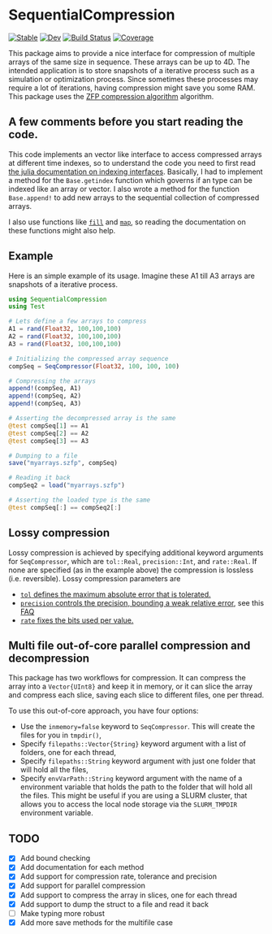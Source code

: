 # SequentialCompression

[![Stable](https://img.shields.io/badge/docs-stable-blue.svg)](https://AtilaSaraiva.github.io/SequentialCompression.jl/stable/)
[![Dev](https://img.shields.io/badge/docs-dev-blue.svg)](https://AtilaSaraiva.github.io/SequentialCompression.jl/dev/)
[![Build Status](https://github.com/AtilaSaraiva/SequentialCompression.jl/actions/workflows/CI.yml/badge.svg?branch=main)](https://github.com/AtilaSaraiva/SequentialCompression.jl/actions/workflows/CI.yml?query=branch%3Amain)
[![Coverage](https://codecov.io/gh/AtilaSaraiva/SequentialCompression.jl/branch/main/graph/badge.svg)](https://codecov.io/gh/AtilaSaraiva/SequentialCompression.jl)

This package aims to provide a nice interface for compression of multiple arrays of the same size in
sequence. These arrays can be up to 4D. The intended application is to store snapshots of a iterative
process such as a simulation or optimization process. Since sometimes these processes may require a lot of iterations, having compression might save you some RAM. This package uses the [ZFP compression algorithm](https://zfp.io/) algorithm.

##  A few comments before you start reading the code.

This code implements an vector like interface to access compressed
arrays at different time indexes, so to understand the code you need
to first read [the julia documentation on indexing
interfaces](https://docs.julialang.org/en/v1/manual/interfaces/#Indexing).
Basically, I had to implement a method for the `Base.getindex` function which governs if an type
can be indexed like an array or vector. I also wrote a method for the function `Base.append!` to
 add new arrays to the sequential collection of compressed arrays.

I also use functions like [`fill`](https://docs.julialang.org/en/v1/base/arrays/#Base.fill) and
[`map`](https://docs.julialang.org/en/v1/base/collections/#Base.map), so reading the documentation
on these functions might also help.


## Example

Here is an simple example of its usage. Imagine these A1 till A3 arrays are snapshots of a iterative process.

```julia
using SequentialCompression
using Test

# Lets define a few arrays to compress
A1 = rand(Float32, 100,100,100)
A2 = rand(Float32, 100,100,100)
A3 = rand(Float32, 100,100,100)

# Initializing the compressed array sequence
compSeq = SeqCompressor(Float32, 100, 100, 100)

# Compressing the arrays
append!(compSeq, A1)
append!(compSeq, A2)
append!(compSeq, A3)

# Asserting the decompressed array is the same
@test compSeq[1] == A1
@test compSeq[2] == A2
@test compSeq[3] == A3

# Dumping to a file
save("myarrays.szfp", compSeq)

# Reading it back
compSeq2 = load("myarrays.szfp")

# Asserting the loaded type is the same
@test compSeq[:] == compSeq2[:]
```

## Lossy compression

Lossy compression is achieved by specifying additional keyword arguments
for `SeqCompressor`, which are `tol::Real`, `precision::Int`, and `rate::Real`.
If none are specified (as in the example above) the compression is lossless
(i.e. reversible). Lossy compression parameters are

- [`tol` defines the maximum absolute error that is tolerated.](https://zfp.readthedocs.io/en/release0.5.5/modes.html#fixed-accuracy-mode)
- [`precision` controls the precision, bounding a weak relative error](https://zfp.readthedocs.io/en/release0.5.5/modes.html#fixed-precision-mode), see this [FAQ](https://zfp.readthedocs.io/en/develop/faq.html#q-relerr)
- [`rate` fixes the bits used per value.](https://zfp.readthedocs.io/en/release0.5.5/modes.html#fixed-rate-mode)

## Multi file out-of-core parallel compression and decompression

This package has two workflows for compression. It can compress the array into a `Vector{UInt8}` and
keep it in memory, or it can slice the array and compress each slice, saving each slice to different
files, one per thread.

To use this out-of-core approach, you have four options:
+ Use the `inmemory=false` keyword to `SeqCompressor`. This will create the files for you in `tmpdir()`,
+ Specify `filepaths::Vector{String}` keyword argument with a list of folders, one for each thread,
+ Specify `filepaths::String` keyword argument with just one folder that will hold all the files,
+ Specify `envVarPath::String` keyword argument with the name of a environment variable that holds
  the path to the folder that will hold all the files. This might be useful if you are using a SLURM
  cluster, that allows you to access the local node storage via the `SLURM_TMPDIR` environment variable.

## TODO

- [X] Add bound checking
- [X] Add documentation for each method
- [X] Add support for compression rate, tolerance and precision
- [X] Add support for parallel compression
- [X] Add support to compress the array in slices, one for each thread
- [X] Add support to dump the struct to a file and read it back
- [ ] Make typing more robust
- [X] Add more save methods for the multifile case
